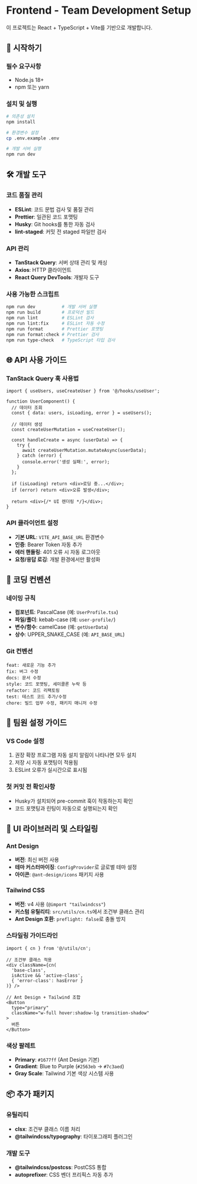 # Frontend - Team Development Setup

이 프로젝트는 React + TypeScript + Vite를 기반으로 개발합니다.

## 🚀 시작하기

### 필수 요구사항
- Node.js 18+
- npm 또는 yarn

### 설치 및 실행
```bash
# 의존성 설치
npm install

# 환경변수 설정
cp .env.example .env

# 개발 서버 실행
npm run dev
```

## 🛠️ 개발 도구

### 코드 품질 관리
- **ESLint**: 코드 문법 검사 및 품질 관리
- **Prettier**: 일관된 코드 포맷팅
- **Husky**: Git hooks를 통한 자동 검사
- **lint-staged**: 커밋 전 staged 파일만 검사

### API 관리
- **TanStack Query**: 서버 상태 관리 및 캐싱
- **Axios**: HTTP 클라이언트
- **React Query DevTools**: 개발자 도구

### 사용 가능한 스크립트
```bash
npm run dev          # 개발 서버 실행
npm run build        # 프로덕션 빌드
npm run lint         # ESLint 검사
npm run lint:fix     # ESLint 자동 수정
npm run format       # Prettier 포맷팅
npm run format:check # Prettier 검사
npm run type-check   # TypeScript 타입 검사
```

## 🌐 API 사용 가이드

### TanStack Query 훅 사용법
```tsx
import { useUsers, useCreateUser } from '@/hooks/useUser';

function UserComponent() {
  // 데이터 조회
  const { data: users, isLoading, error } = useUsers();
  
  // 데이터 생성
  const createUserMutation = useCreateUser();
  
  const handleCreate = async (userData) => {
    try {
      await createUserMutation.mutateAsync(userData);
    } catch (error) {
      console.error('생성 실패:', error);
    }
  };

  if (isLoading) return <div>로딩 중...</div>;
  if (error) return <div>오류 발생</div>;
  
  return <div>{/* UI 렌더링 */}</div>;
}
```

### API 클라이언트 설정
- **기본 URL**: `VITE_API_BASE_URL` 환경변수
- **인증**: Bearer Token 자동 추가
- **에러 핸들링**: 401 오류 시 자동 로그아웃
- **요청/응답 로깅**: 개발 환경에서만 활성화

## 🎨 코딩 컨벤션

### 네이밍 규칙
- **컴포넌트**: PascalCase (예: `UserProfile.tsx`)
- **파일/폴더**: kebab-case (예: `user-profile/`)
- **변수/함수**: camelCase (예: `getUserData`)
- **상수**: UPPER_SNAKE_CASE (예: `API_BASE_URL`)

### Git 컨벤션
```
feat: 새로운 기능 추가
fix: 버그 수정
docs: 문서 수정
style: 코드 포맷팅, 세미콜론 누락 등
refactor: 코드 리팩토링
test: 테스트 코드 추가/수정
chore: 빌드 업무 수정, 패키지 매니저 수정
```

## 🔧 팀원 설정 가이드

### VS Code 설정
1. 권장 확장 프로그램 자동 설치 알림이 나타나면 모두 설치
2. 저장 시 자동 포맷팅이 적용됨
3. ESLint 오류가 실시간으로 표시됨

### 첫 커밋 전 확인사항
- Husky가 설치되어 pre-commit 훅이 작동하는지 확인
- 코드 포맷팅과 린팅이 자동으로 실행되는지 확인

## 🎨 UI 라이브러리 및 스타일링

### Ant Design
- **버전**: 최신 버전 사용
- **테마 커스터마이징**: `ConfigProvider`로 글로벌 테마 설정
- **아이콘**: `@ant-design/icons` 패키지 사용

### Tailwind CSS
- **버전**: v4 사용 (`@import "tailwindcss"`)
- **커스텀 유틸리티**: `src/utils/cn.ts`에서 조건부 클래스 관리
- **Ant Design 호환**: `preflight: false`로 충돌 방지

### 스타일링 가이드라인
```tsx
import { cn } from '@/utils/cn';

// 조건부 클래스 적용
<div className={cn(
  'base-class',
  isActive && 'active-class',
  { 'error-class': hasError }
)} />

// Ant Design + Tailwind 조합
<Button 
  type="primary" 
  className="w-full hover:shadow-lg transition-shadow"
>
  버튼
</Button>
```

### 색상 팔레트
- **Primary**: `#1677ff` (Ant Design 기본)
- **Gradient**: Blue to Purple (`#2563eb` → `#7c3aed`)
- **Gray Scale**: Tailwind 기본 색상 시스템 사용

## 📦 추가 패키지

### 유틸리티
- **clsx**: 조건부 클래스 이름 처리
- **@tailwindcss/typography**: 타이포그래피 플러그인

### 개발 도구
- **@tailwindcss/postcss**: PostCSS 통합
- **autoprefixer**: CSS 벤더 프리픽스 자동 추가
